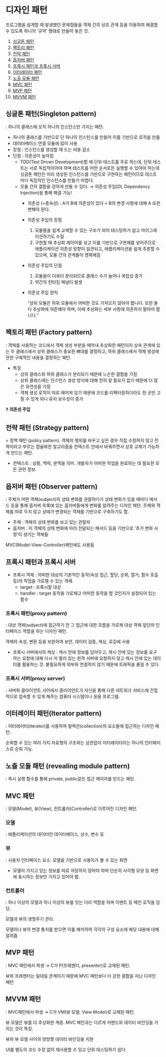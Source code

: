 # 디자인 패턴

프로그램을 설계할 때 발생했던 문제점들을 객체 간의 상호 관계 등을 이용하여 해결할 수 있도록 하나의 ‘규약’ 형태로 만들어 놓은 것.

1. [싱글톤 패턴](#싱글톤-패턴singleton-pattern)
2. [팩토리 패턴](#팩토리-패턴-factory-pattern)
3. [전략 패턴](#전략-패턴-strategy-pattern)
4. [옵저버 패턴](#옵저버-패턴-observer-pattern)
5. [프록시 패턴과 프록시 서버](#프록시-패턴과-프록시-서버)
6. [이터레이터 패턴](#이터레이터-패턴iterator-pattern)
7. [노출 모듈 패턴](#노출-모듈-패턴-revealing-module-pattern)
8. [MVC 패턴](#mvc-패턴)
9. [MVP 패턴](#mvp-패턴)
10. [MVVM 패턴](#mvvm-패턴)


## 싱글톤 패턴(Singleton pattern)

: 하나의 클래스에 오직 하나의 인스턴스만 가지는 패턴.

- 하나의 클래스를 기반으로 단 하나의 인스턴스를 만들어 이를 기반으로 로직을 만듦
- 데이터베이스 연결 모듈에 많이 사용
- 장점 : 인스턴스를 생성할 때 드는 비용 감소
- 단점 : 의존성이 높아짐
    - TDD(Test Driven Development)할 때 단위 테스트를 주로 하는데, 단위 테스트는 서로 독립적이어야 하며 테스트를 어떤 순서로든 실행할 수 있어야 하는데 싱글톤 패턴은 미리 생성된 인스턴스를 기반으로 구현하는 패턴이므로 테스트마다 독립적인 인스턴스를 만들기 어렵다.
    - 모듈 간의 결합을 강하게 만들 수 있다. → 의존성 주입(DI, Dependency Injection)을 통해 해결 가능!
        - 의존성 (=종속성) : A가 B에 의존성이 있다 = B의 변경 사항에 대해 A 또한 변해야 된다.
        - 의존성 주입의 장점
            1. 모듈들을 쉽게 교체할 수 있는 구조가 되어 테스팅하기 쉽고 마이그레이션하기도 수월
            2. 구현할 때 추상화 레이어를 넣고 이를 기반으로 구현체를 넣어주므로 애플리케이션 의존성 방향이 일관되고, 애플리케이션을 쉽게 추론할 수 있으며, 모듈 간의 관계들이 명확해짐
        - 의존성 주입의 단점
            1. 모듈들이 더욱더 분리되므로 클래스 수가 늘어나 복잡성 증가
            2. 약간의 런타임 페널티 발생
        - 의존성 주입 원칙
            
            “상위 모듈은 하위 모듈에서 어떠한 것도 가져오지 않아야 합니다. 또한 둘 다 추상화에 의존해야 하며, 이때 추상화는 세부 사항에 의존하지 말아야 합니다.”

## 팩토리 패턴 (Factory pattern)

: 객체를 사용하는 코드에서 객체 생성 부분을 떼어내 추상화한 패턴이자 상속 관계에 있는 두 클래스에서 상위 클래스가 중요한 뼈대를 결정하고, 하위 클래스에서 객체 생성에 관한 구체적인 내용을 결정하는 패턴.

- 특징
    - 상위 클래스와 하위 클래스가 분리되기 때문에 느슨한 결합을 가짐
    - 상위 클래스에는 인스턴스 생성 방식에 대해 전혀 알 필요가 없기 때문에 더 많은 유연성을 가짐
    - 객체 생성 로직이 따로 떼어져 있기 때문에 코드를 리팩터링하더라도 한 곳만 고칠 수 있게 되니 유지 보수성이 증가

❓ **의존성 주입**

## 전략 패턴 (Strategy pattern)

= 정책 패턴 (policy pattern).
객체의 행위를 바꾸고 싶은 경우 직접 수정하지 않고 전략이라고 부르는 캡슐화한 알고리즘을 컨텍스트 안에서 바꿔주면서 상호 교체가 가능하게 만드는 패턴.

- 컨텍스트 : 상황, 맥락, 문맥을 의미. 개발자가 어떠한 작업을 완료하는 데 필요한 모든 관련 정보.

## 옵저버 패턴 (Observer pattern)

: 주체가 어떤 객체(subject)의 상태 변화를 관찰하다가 상태 변화가 있을 때마다 메서드 등을 통해 옵저버 목록에 있는 옵저버들에게 변화를 알려주는 디자인 패턴. 주체와 객체를 따로 두지 않고 상태가 변경되는 객체를 기반으로 구축하기도 함.

- 주체 : 객체의 상태 변화를 보고 있는 관찰자
- 옵저버 : 이 객체의 상태 변화에 따라 전달되는 메서드 등을 기반으로 ‘추가 변화 사항’이 생기는 객체들

MVC(Model-View-Controller)패턴에도 사용됨

## 프록시 패턴과 프록시 서버

- 프록시 객체 : 어떠한 대상의 기본적인 동작(속성 접근, 할당, 순회, 열거, 함수 호출 등)의 작업을 가로챌 수 있는 객체.
    - target : 프록시할 대상
    - handler : target 동작을 가로채고 어떠한 동작을 할 것인지가 설정되어 있는 함수

### 프록시 패턴(proxy pattern)

: 대상 객체(subject)에 접근하기 전 그 접근에 대한 흐름을 가로채 대상 객체 앞단의 인터페이스 역할을 하는 디자인 패턴.

객체의 속성, 변환 등을 보완하며 보안, 데이터 검증, 캐싱, 로깅에 사용

- 프록시 서버에서의 캐싱
    : 캐시 안에 정보를 담아두고, 캐시 안에 있는 정보를 요구하는 요청에 대해 다시 저 멀리 있는 원격 서버에 요청하지 않고 캐시 안에 있는 데이터를 활용하는 것. 불필요하게 외부와 연결하지 않기 때문에 트래픽을 줄일 수 있다.
    

### 프록시 서버(proxy server)

: 서버와 클라이언트 사이에서 클라이언트가 자신을 통해 다른 네트워크 서비스에 간접적으로 접속할 수 있게 해주는 컴퓨터 시스템이나 응용 프로그램.

## 이터레이터 패턴(Iterator pattern)

: 이터레이터(iterator)를 사용하여 컬렉션(collection)의 요소들에 접근하는 디자인 패턴.

순회할 수 있는 여러 가지 자료형의 구조와는 상관없이 이터레이터라는 하나의 인터페이스로 순회 가능.

## 노출 모듈 패턴 (revealing module pattern)

: 즉시 실행 함수를 통해 private, public같은 접근 제어자를 만드는 패턴.

## MVC 패턴

: 모델(Model), 뷰(View), 컨트롤러(Controller)로 이루어진 디자인 패턴.

### 모델

: 애플리케이션의 데이터인 데이터베이스, 상수, 변수 등

### 뷰

: 사용자 인터페이스 요소. 모델을 기반으로 사용자가 볼 수 있는 화면

- 모델이 가지고 있는 정보를 따로 저장하지 않아야 하며 단순히 사각형 모양 등 화면에 표시하는 정보만 가지고 있어야 함.

### 컨트롤러

: 하나 이상의 모델과 하나 이상의 뷰를 잇는 다리 역할을 하며 이벤트 등 메인 로직을 담당.

모델과 뷰의 생명주기 관리.

모델이나 뷰의 변경 통지를 받으면 이를 해석하여 각각의 구성 요소에 해당 내용에 대해 알려줌

## MVP 패턴

: MVC 패턴에서 파생 → C가 P(프레젠터, presenter)로 교체된 패턴.

뷰와 프레젠터는 일대일 관계이기 때문에 MVC 패턴보다 더 강한 결합을 지닌 디자인 패턴

## MVVM 패턴

: MVC패턴에서 파생 → C가 VM(뷰 모델, View Model)로 교체된 패턴.

뷰 모델은 뷰를 더 추상화한 계층. MVC 패턴과는 다르게 커맨드와 데이터 바인딩을 가지는 것이 특징.

뷰와 뷰 모델 사이의 양방향 데이터 바인딩을 지원

UI를 별도의 코드 수정 없이 재사용할 수 있고 단위 테스팅하기 쉽다.